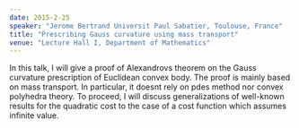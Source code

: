 ```yaml
---
date: 2015-2-25
speaker: "Jerome Bertrand Universit Paul Sabatier, Toulouse, France"
title: "Prescribing Gauss curvature using mass transport"
venue: "Lecture Hall I, Department of Mathematics"
---
```

In this talk, I will give a proof of Alexandrovs theorem on the Gauss
curvature prescription of Euclidean convex body. The proof is mainly based
on mass transport. In particular, it doesnt rely on pdes method nor
convex polyhedra theory. To proceed, I will discuss generalizations of
well-known results for the quadratic cost to the case of a cost function
which assumes infinite value.
